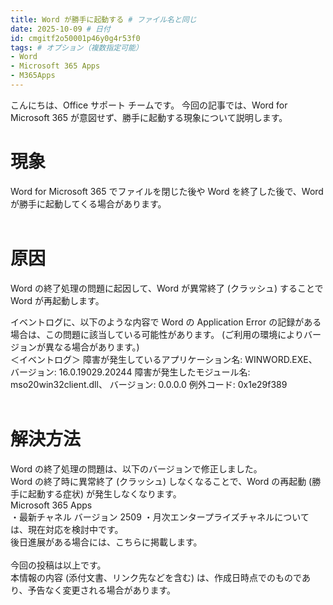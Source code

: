 ```yaml
---
title: Word が勝手に起動する # ファイル名と同じ
date: 2025-10-09 # 日付
id: cmgitf2o50001p46y0g4r53f0
tags: # オプション（複数指定可能）
- Word
- Microsoft 365 Apps
- M365Apps
---
```


こんにちは、Office サポート チームです。
今回の記事では、Word for Microsoft 365 が意図せず、勝手に起動する現象について説明します。
<br>

# 現象
Word for Microsoft 365 でファイルを閉じた後や Word を終了した後で、Word が勝手に起動してくる場合があります。
<br>
<br>

# 原因
Word の終了処理の問題に起因して、Word が異常終了 (クラッシュ) することで
Word が再起動します。
<br>

イベントログに、以下のような内容で Word の Application Error の記録がある場合は、この問題に該当している可能性があります。
(ご利用の環境によりバージョンが異なる場合があります。)
<br>
＜イベントログ＞
障害が発生しているアプリケーション名: WINWORD.EXE、バージョン: 16.0.19029.20244
障害が発生したモジュール名: mso20win32client.dll、 バージョン: 0.0.0.0
例外コード: 0x1e29f389
<br>
<br>

# 解決方法
Word の終了処理の問題は、以下のバージョンで修正しました。<br>
Word の終了時に異常終了 (クラッシュ) しなくなることで、Word の再起動 (勝手に起動する症状) が発生しなくなります。
<br>
Microsoft 365 Apps<br>
・最新チャネル バージョン 2509
・月次エンタープライズチャネルについては、現在対応を検討中です。<br>
後日進展がある場合には、こちらに掲載します。
<br>
<br>
今回の投稿は以上です。<br>
本情報の内容 (添付文書、リンク先などを含む) は、作成日時点でのものであり、予告なく変更される場合があります。

